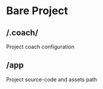 # Bare Project
## /.coach/

  Project coach configuration

## /app

  Project source-code and assets path


